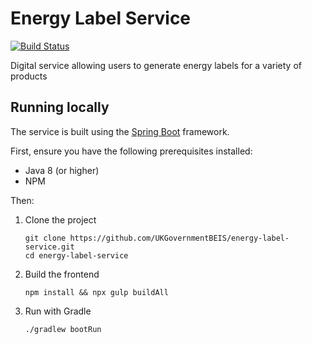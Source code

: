 # Energy Label Service
[![Build Status](https://travis-ci.org/UKGovernmentBEIS/energy-label-service.svg?branch=develop)](https://travis-ci.org/UKGovernmentBEIS/energy-label-service)

Digital service allowing users to generate energy labels for a variety of products

## Running locally

The service is built using the [Spring Boot](https://spring.io/projects/spring-boot) framework.

First, ensure you have the following prerequisites installed: 
* Java 8 (or higher)
* NPM

Then:
1. Clone the project
    ```
    git clone https://github.com/UKGovernmentBEIS/energy-label-service.git
    cd energy-label-service
    ```
2. Build the frontend 
    ```
    npm install && npx gulp buildAll
    ```
3. Run with Gradle
    ```
    ./gradlew bootRun
    ```
